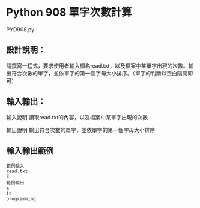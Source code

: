 # Python 908 單字次數計算
PYD908.py
## 設計說明：
請撰寫一程式，要求使用者輸入檔名read.txt，以及檔案中某單字出現的次數。輸出符合次數的單字，並依單字的第一個字母大小排序。（單字的判斷以空白隔開即可）

## 輸入輸出：
輸入說明
讀取read.txt的內容，以及檔案中某單字出現的次數

輸出說明
輸出符合次數的單字，並依單字的第一個字母大小排序

## 輸入輸出範例
```
範例輸入
read.txt
3
範例輸出
a
is
programming
```
